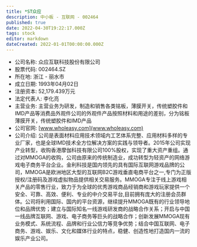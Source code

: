 ```yaml
---
title: *ST众应
description: 中小板 - 互联网 - 002464
published: true
date: 2022-04-30T19:22:17.000Z
tags: stock
editor: markdown
dateCreated: 2022-01-01T00:00:00.000Z
---
```


- 公司名称: 众应互联科技股份有限公司
- 股票代码: 002464.SZ
- 所在地: 浙江 - 丽水市
- 成立日期: 1993年04月02日
- 注册资本: 52,179.439万元
- 法定代表人: 李化亮
- 主营业务: 主营业务为研发，制造和销售各类铭板，薄膜开关，传统塑胶件和IMD产品等消费品外观件公司的外观件产品按照材料和用途的差别，分为铭板薄膜开关，传统塑胶件和IMD产品
- 公司官网: [www.wholeasy.com](www.wholeasy.com)
- 公司介绍: 公司是表面材料应用技术领域内工艺体系完整、应用材料多样的专业厂家，也是全球IMD技术全方位解决方案的实践与领导者。2015年公司实现产业转型，收购香港摩伽科技有限公司100%股权，实现了重大资产重组。通过对MMOGA的收购，公司由原来的传统制造业，成功转型为轻资产的网络游戏电子商务平台企业。金利科技是国内领先的具有国际互联网游戏品牌的公司，MMOGA是欧洲地区大型的互联网B2C游戏垂直电商平台之一,专门为正版授权/注册码及游戏虚拟物品提供相关交易服务。MMOGA专注于线上游戏相关产品的零售行业，致力于为全球的优秀游戏商品经销商和游戏玩家提供一个安全、可靠、高效、便利、专业的中介交易平台,目前拥有庞大的注册会员群体。公司将利用国际、国内的平台资源，继续提升MMOGA既有的行业领导地位和品牌优势；建立与国际知名一线游戏研发商的战略合作关系；开启与中国一线品牌互联网、游戏、电子商务等巨头的战略合作；创新发展MMOGA现有业务模式、系统流程、品牌和行业公信力等竞争优势；结合中国互联网、电子商务、游戏、娱乐、文化和媒体行业的特点，稳健、创造性地打造国内一流的娱乐产业公司。


